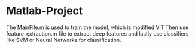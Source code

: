 # Matlab-Project
The MainFile.m is used to train the model, which is modified ViT
Then use feature_extraction.m file to extract deep features and lastly use classifiers like SVM or Neural Networks for classification.

